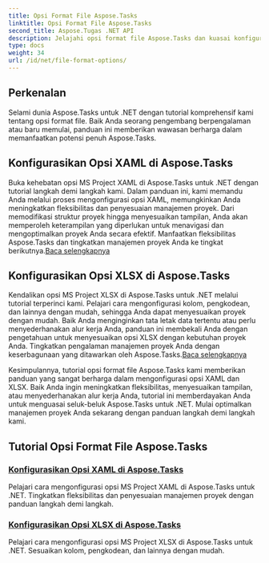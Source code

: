 ```yaml
---
title: Opsi Format File Aspose.Tasks
linktitle: Opsi Format File Aspose.Tasks
second_title: Aspose.Tugas .NET API
description: Jelajahi opsi format file Aspose.Tasks dan kuasai konfigurasi opsi XAML & XLSX di Aspose.Tasks .NET. Tingkatkan manajemen proyek dengan tips penyesuaian.
type: docs
weight: 34
url: /id/net/file-format-options/
---
```


## Perkenalan

Selami dunia Aspose.Tasks untuk .NET dengan tutorial komprehensif kami tentang opsi format file. Baik Anda seorang pengembang berpengalaman atau baru memulai, panduan ini memberikan wawasan berharga dalam memanfaatkan potensi penuh Aspose.Tasks.

## Konfigurasikan Opsi XAML di Aspose.Tasks

 Buka kehebatan opsi MS Project XAML di Aspose.Tasks untuk .NET dengan tutorial langkah demi langkah kami. Dalam panduan ini, kami memandu Anda melalui proses mengonfigurasi opsi XAML, memungkinkan Anda meningkatkan fleksibilitas dan penyesuaian manajemen proyek. Dari memodifikasi struktur proyek hingga menyesuaikan tampilan, Anda akan memperoleh keterampilan yang diperlukan untuk menavigasi dan mengoptimalkan proyek Anda secara efektif. Manfaatkan fleksibilitas Aspose.Tasks dan tingkatkan manajemen proyek Anda ke tingkat berikutnya.[Baca selengkapnya](./configuring-xaml-options/)

## Konfigurasikan Opsi XLSX di Aspose.Tasks

Kendalikan opsi MS Project XLSX di Aspose.Tasks untuk .NET melalui tutorial terperinci kami. Pelajari cara mengonfigurasi kolom, pengkodean, dan lainnya dengan mudah, sehingga Anda dapat menyesuaikan proyek dengan mudah. Baik Anda menginginkan tata letak data tertentu atau perlu menyederhanakan alur kerja Anda, panduan ini membekali Anda dengan pengetahuan untuk menyesuaikan opsi XLSX dengan kebutuhan proyek Anda. Tingkatkan pengalaman manajemen proyek Anda dengan keserbagunaan yang ditawarkan oleh Aspose.Tasks.[Baca selengkapnya](./configuring-xlsx-options/)

Kesimpulannya, tutorial opsi format file Aspose.Tasks kami memberikan panduan yang sangat berharga dalam mengonfigurasi opsi XAML dan XLSX. Baik Anda ingin meningkatkan fleksibilitas, menyesuaikan tampilan, atau menyederhanakan alur kerja Anda, tutorial ini memberdayakan Anda untuk menguasai seluk-beluk Aspose.Tasks untuk .NET. Mulai optimalkan manajemen proyek Anda sekarang dengan panduan langkah demi langkah kami.

## Tutorial Opsi Format File Aspose.Tasks
### [Konfigurasikan Opsi XAML di Aspose.Tasks](./configuring-xaml-options/)
Pelajari cara mengonfigurasi opsi MS Project XAML di Aspose.Tasks untuk .NET. Tingkatkan fleksibilitas dan penyesuaian manajemen proyek dengan panduan langkah demi langkah.
### [Konfigurasikan Opsi XLSX di Aspose.Tasks](./configuring-xlsx-options/)
Pelajari cara mengonfigurasi opsi MS Project XLSX di Aspose.Tasks untuk .NET. Sesuaikan kolom, pengkodean, dan lainnya dengan mudah.